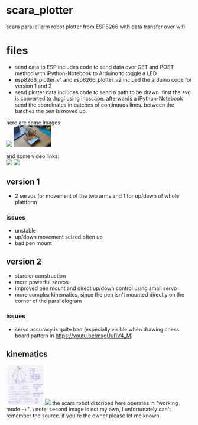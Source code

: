 # scara_plotter
scara parallel arm robot plotter from ESP8266 with data transfer over wifi

# files
- send data to ESP includes code to send data over GET and POST method with iPython-Notebook to Arduino to toggle a LED
- esp8266_plotter_v1 and esp8266_plotter_v2 inclued the arduino code for version 1 and 2
- send plotter data includes code to send a path to be drawn. first the svg is converted to .hpgl using incscape. afterwards a iPython-Notebook send the coordinates in batches of continuuos lines. between the batches the pen is moved up.

here are some images:<br>
<img src="/img/scara robot v1 (1).jpg" style="width:20%;">
<img src="/img/scara robot v2 (1).jpg" style="width:20%;">

and some video links: \
[<img src="https://img.youtube.com/vi/4elHrwVsAtQ/hqdefault.jpg" width="20%">](https://youtu.be/4elHrwVsAtQ)
[<img src="https://img.youtube.com/vi/mxgUuI1V4_M/hqdefault.jpg" width="20%">](https://youtu.be/mxgUuI1V4_M)

## version 1
- 2 servos for movement of the two arms and 1 for up/down of whole plattform

### issues
- unstable 
- up/down movement seized often up
- bad pen mount

## version 2
- sturdier construction
- more powerful servos
- improved pen mount and direct up/down control using small servo
- more complex kinematics, since the pen isn't mounted directly on the corner of the parallelogram

### issues
- servo accuracy is quite bad (especially visible when drawing chess board pattern in https://youtu.be/mxgUuI1V4_M)

## kinematics
<img src="/img/scara kinematics.jpg" style="width:20%;">
<img src="/img/scara range.bmp" style="width:20%;">
the scara robot discribed here operates in "working mode -+". \
note: second image is not my own, I unfortunately can't remember the source.
if you're the owner please let me known.
